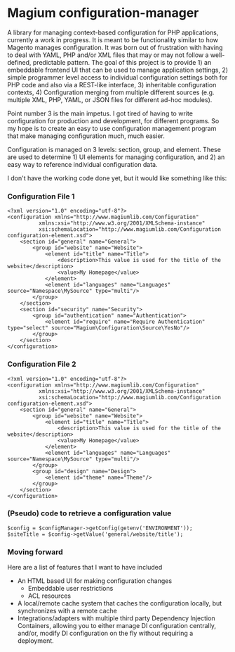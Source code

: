 # Magium configuration-manager
A library for managing context-based configuration for PHP applications, currently a work in progress.  It is meant to be functionality similar to how Magento manages configuration.  It was born out of frustration with having to deal with YAML, PHP and/or XML files that may or may not follow a well-defined, predictable pattern.  The goal of this project is to provide 1) an embeddable frontend UI that can be used to manage application settings, 2) simple programmer level access to individual configuration settings both for PHP code and also via a REST-like interface, 3) inheritable configuration contexts, 4) Configuration merging from multiple different sources (e.g. multiple XML, PHP, YAML, or JSON files for different ad-hoc modules).

Point number 3 is the main impetus.  I got tired of having to write configuration for production and development, for different programs.  So my hope is to create an easy to use configuration management program that make managing configuration much, much easier.

Configuration is managed on 3 levels: section, group, and element.  These are used to determine 1) UI elements for managing configuration, and 2) an easy way to reference individual configuration data.

I don't have the working code done yet, but it would like something like this:

### Configuration File 1

```
<?xml version="1.0" encoding="utf-8"?>
<configuration xmlns="http://www.magiumlib.com/Configuration"
          xmlns:xsi="http://www.w3.org/2001/XMLSchema-instance"
          xsi:schemaLocation="http://www.magiumlib.com/Configuration configuration-element.xsd">
    <section id="general" name="General">
        <group id="website" name="Website">
            <element id="title" name="Title">
                <description>This value is used for the title of the website</description>
                <value>My Homepage</value>
            </element>
            <element id="languages" name="Languages" source="Namespace\MySource" type="multi"/>
        </group>
    </section>
    <section id="security" name="Security">
        <group id="authentication" name="Authentication">
            <element id="require" name="Require Authentication" type="select" source="Magium\Configuration\Source\YesNo"/>
        </group>
    </section>
</configuration>
```

### Configuration File 2

```
<?xml version="1.0" encoding="utf-8"?>
<configuration xmlns="http://www.magiumlib.com/Configuration"
          xmlns:xsi="http://www.w3.org/2001/XMLSchema-instance"
          xsi:schemaLocation="http://www.magiumlib.com/Configuration configuration-element.xsd">
    <section id="general" name="General">
        <group id="website" name="Website">
            <element id="title" name="Title">
                <description>This value is used for the title of the website</description>
                <value>My Homepage</value>
            </element>
            <element id="languages" name="Languages" source="Namespace\MySource" type="multi"/>
        </group>
        <group id="design" name="Design">
            <element id="theme" name="Theme"/>
        </group>
    </section>
</configuration>
```

### (Pseudo) code to retrieve a configuration value

```
$config = $configManager->getConfig(getenv('ENVIRONMENT'));
$siteTitle = $config->getValue('general/website/title');
```

### Moving forward

Here are a list of features that I want to have included

* An HTML based UI for making configuration changes
  * Embeddable user restrictions
  * ACL resources
* A local/remote cache system that caches the configuration locally, but synchronizes with a remote cache
* Integrations/adapters with multiple third party Dependency Injection Containers, allowing you to either manage DI configuration centrally, and/or, modify DI configuration on the fly without requiring a deployment.